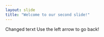 ```yaml
---
layout: slide
title: "Welcome to our second slide!"
---
```

Changed terxt
Use the left arrow to go back!
